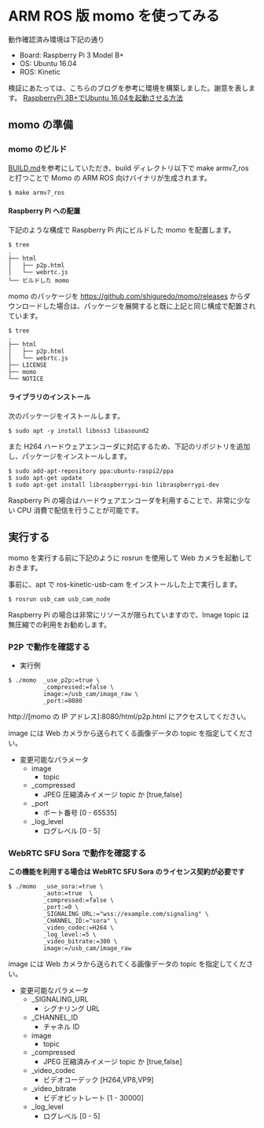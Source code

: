 # ARM ROS 版 momo を使ってみる

動作確認済み環境は下記の通り

- Board: Raspberry Pi 3 Model B+
- OS: Ubuntu 16.04
- ROS: Kinetic

検証にあたっては、こちらのブログを参考に環境を構築しました。謝意を表します。
[RaspberryPi 3B+でUbuntu 16.04を起動させる方法](https://www.asrobot.me/entry/2018/07/11/001603/)

## momo の準備

### momo のビルド

[BUILD.md](./BUILD.md)を参考にしていただき、build ディレクトリ以下で make armv7_ros と打つことで Momo の ARM ROS 向けバイナリが生成されます。

```shell
$ make armv7_ros
```

#### Raspberry Pi への配置

下記のような構成で Raspberry Pi 内にビルドした momo を配置します。

```
$ tree
.
├── html
│   ├── p2p.html
│   └── webrtc.js
└── ビルドした momo
```


momo のパッケージを https://github.com/shiguredo/momo/releases からダウンロードした場合は、パッケージを展開すると既に上記と同じ構成で配置されています。

```
$ tree
.
├── html
│   ├── p2p.html
│   └── webrtc.js
├── LICENSE
├── momo
└── NOTICE
```


#### ライブラリのインストール

次のパッケージをイストールします。

```
$ sudo apt -y install libnss3 libasound2
```

また H264 ハードウェアエンコーダに対応するため、下記のリポジトリを追加し、パッケージをインストールします。

```
$ sudo add-apt-repository ppa:ubuntu-raspi2/ppa
$ sudo apt-get update
$ sudo apt-get install libraspberrypi-bin libraspberrypi-dev
```

Raspberry Pi の場合はハードウェアエンコーダを利用することで、非常に少ない CPU 消費で配信を行うことが可能です。

## 実行する

momo を実行する前に下記のように rosrun を使用して Web カメラを起動しておきます。

事前に、apt で ros-kinetic-usb-cam をインストールした上で実行します。

```
$ rosrun usb_cam usb_cam_node
```

Raspberry Pi の場合は非常にリソースが限られていますので、Image topic は無圧縮での利用をお勧めします。

### P2P で動作を確認する

- 実行例

```shell
$ ./momo  _use_p2p:=true \
          _compressed:=false \
          image:=/usb_cam/image_raw \
          _port:=8080
```

http://[momo の IP アドレス]:8080/html/p2p.html にアクセスしてください。

image には Web カメラから送られてくる画像データの topic を指定してください。

- 変更可能なパラメータ
  - image
    - topic
  - _compressed
    - JPEG 圧縮済みイメージ topic か  [true,false]
  - _port
    - ポート番号  [0 - 65535]
  - _log_level
    - ログレベル  [0 - 5]


### WebRTC SFU Sora で動作を確認する

**この機能を利用する場合は WebRTC SFU Sora のライセンス契約が必要です**

```shell
$ ./momo  _use_sora:=true \
          _auto:=true  \
          _compressed:=false \
          _port:=0 \
          _SIGNALING_URL:="wss://example.com/signaling" \
          _CHANNEL_ID:="sora" \
          _video_codec:=H264 \
          _log_level:=5 \
          _video_bitrate:=300 \
          image:=/usb_cam/image_raw
```

image には Web カメラから送られてくる画像データの topic を指定してください。


- 変更可能なパラメータ
  - _SIGNALING_URL
    - シグナリング URL
  - _CHANNEL_ID
    - チャネル ID
  - image
    - topic
  - _compressed
    - JPEG 圧縮済みイメージ topic か  [true,false]
  - _video_codec
    - ビデオコーデック  [H264,VP8,VP9]
  - _video_bitrate
    - ビデオビットレート  [1 - 30000]
  - _log_level
    - ログレベル  [0 - 5]


